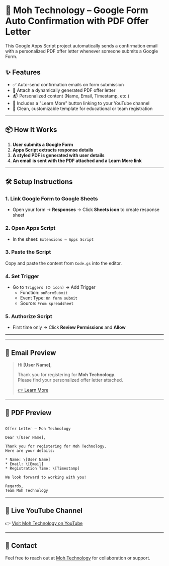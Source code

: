 # 🚀 Moh Technology – Google Form Auto Confirmation with PDF Offer Letter

This Google Apps Script project automatically sends a confirmation email with a personalized PDF offer letter whenever someone submits a Google Form.

## ✨ Features

- ✅ Auto-send confirmation emails on form submission  
- 🧾 Attach a dynamically generated PDF offer letter  
- 📬 Personalized content (Name, Email, Timestamp, etc.)  
- 🔗 Includes a "Learn More" button linking to your YouTube channel  
- 💼 Clean, customizable template for educational or team registration

---

## 📦 How It Works

1. **User submits a Google Form**
2. **Apps Script extracts response details**
3. **A styled PDF is generated with user details**
4. **An email is sent with the PDF attached and a Learn More link**

---

## 🛠️ Setup Instructions

### 1. Link Google Form to Google Sheets
- Open your form → **Responses** → Click **Sheets icon** to create response sheet

### 2. Open Apps Script
- In the sheet: `Extensions → Apps Script`

### 3. Paste the Script
Copy and paste the content from `Code.gs` into the editor.

### 4. Set Trigger
- Go to `Triggers (⏰ icon)` → Add Trigger
  - Function: `onFormSubmit`
  - Event Type: `On form submit`
  - Source: `From spreadsheet`

### 5. Authorize Script
- First time only → Click **Review Permissions** and **Allow**

---

---

## 📸 Email Preview

> Hi **[User Name]**,
>
> Thank you for registering for **Moh Technology**.  
> Please find your personalized offer letter attached.  
>  
> [ 👉 Learn More ](https://www.youtube.com/@MohTechnology)

---

## 📄 PDF Preview

```

Offer Letter – Moh Technology

Dear \[User Name],

Thank you for registering for Moh Technology.
Here are your details:

* Name: \[User Name]
* Email: \[Email]
* Registration Time: \[Timestamp]

We look forward to working with you!

Regards,
Team Moh Technology

```

---

## 🔗 Live YouTube Channel

👉 [Visit Moh Technology on YouTube](https://www.youtube.com/@MohTechnology)

---

## 📧 Contact

Feel free to reach out at [Moh Technology](https://www.youtube.com/@Mohtechnology?sub_confirmation=1) for collaboration or support.
